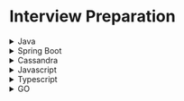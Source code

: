 # Interview Preparation

<details>
<summary>Java</summary>

1. [Javaconceptoftheday](https://javaconceptoftheday.com/java-interview-programs-with-solutions/)
2. [java2blog](https://java2blog.com/core-java-tutorial-for-beginners-experienced/#Chapter_14_Java_Interview_Programs)
3. [devgenius](https://blog.devgenius.io/java-8-coding-and-programming-interview-questions-and-answers-62512c44f062)
4. [geeksforgeeks](https://www.geeksforgeeks.org/java-interview-questions/#)
5. [interviewbit](https://www.interviewbit.com/java-interview-questions/)
6. [simplilearn](https://www.simplilearn.com/tutorials/java-tutorial/java-interview-questions)
7. [baeldung](https://www.baeldung.com/java-interview-questions)
8. [javatpoint](https://www.javatpoint.com/corejava-interview-questions)
9. [edureka](https://www.edureka.co/blog/interview-questions/java-interview-questions/)
10. [medium](https://medium.com/@vivekkadiyanits/java-lead-7-to-10-years-interview-mastery-covered-question-has-asked-in-more-than-9-service-base-d55ffbb0009c)
11. [mindmajix](https://mindmajix.com/java-interview-questions)
12. [rathod-ajay](https://rathod-ajay.medium.com/your-guide-to-clear-java-developer-interview-in-2024-36a926ec6719)
13. [JavaTechie](https://www.youtube.com/watch?v=FFfJeb8Ec6Y&list=LL&index=175&ab_channel=JavaTechie)

</details>

<details>
<summary>Spring Boot</summary>

1. [Selenium Express Youtube Channel - 1](https://www.youtube.com/watch?v=ZzJ3qkPR9WA&t=5378s&ab_channel=SeleniumExpress)
2. [Selenium Express Youtube Channel - 2](https://www.youtube.com/watch?v=9grEmpRfK0Y&list=LL&index=2&t=4s&ab_channel=SeleniumExpress)
3. [Selenium Express Youtube Channel - 3](https://www.youtube.com/watch?v=-lsFW9Wp2Y0&list=LL&index=3&t=5s&ab_channel=SeleniumExpress)
4. [Selenium Express Youtube Channel - 4](https://www.youtube.com/watch?v=yX2w-Sof95s&list=LL&index=4&t=1258s&ab_channel=SeleniumExpress)

</details>

<details>
<summary>Cassandra</summary>

1. [freeCodeCamp Cassandra Basics](https://www.youtube.com/watch?v=J-cSy5MeMOA&ab_channel=freeCodeCamp.org)

</details>

<details>  
<summary>Javascript</summary>

1. [JS Interview Questions and Answers](https://www.youtube.com/watch?v=AUTO7ALJk2U&list=PL3aZbxdSiCbPq0iHyLPgD4N5q2rHrP8wR&index=1&ab_channel=InterviewHappy)
2. [React JS Interview Question and Answers](https://www.youtube.com/watch?v=IMEzmmP3WAs&ab_channel=InterviewHappy)
3. [Angular Interview Questions and Answers](https://www.youtube.com/watch?v=4KBVkQ7b6yk&list=PL3aZbxdSiCbNx-4OlJZmb4phJgx_ZbzEd&index=2&ab_channel=InterviewHappy)

</details>

<details>
<summary>Typescript</summary>

start here...

</details>

<details>
<summary>GO</summary>

start here...

</details>
